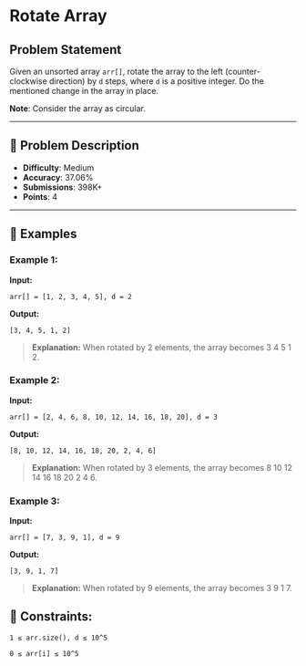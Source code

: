# Rotate Array

## Problem Statement

Given an unsorted array `arr[]`, rotate the array to the left (counter-clockwise direction) by `d` steps, where `d` is a positive integer. Do the mentioned change in the array in place.

**Note**: Consider the array as circular.

---

## 📝 Problem Description

- **Difficulty**: Medium
- **Accuracy**: 37.06%
- **Submissions**: 398K+
- **Points**: 4

---

## 🏅 Examples

### Example 1:
**Input:**
```plaintext
arr[] = [1, 2, 3, 4, 5], d = 2
```
**Output:**

```plaintext
[3, 4, 5, 1, 2]
```
> **Explanation:** When rotated by 2 elements, the array becomes 3 4 5 1 2.

### Example 2:
**Input:**

```plaintext
arr[] = [2, 4, 6, 8, 10, 12, 14, 16, 18, 20], d = 3
```
**Output:**

```plaintext
[8, 10, 12, 14, 16, 18, 20, 2, 4, 6]
```
> **Explanation:** When rotated by 3 elements, the array becomes 8 10 12 14 16 18 20 2 4 6.

### Example 3:
**Input:**

```plaintext
arr[] = [7, 3, 9, 1], d = 9
```
**Output:**

```plaintext
[3, 9, 1, 7]
```
> **Explanation:** When rotated by 9 elements, the array becomes 3 9 1 7.

## 📏 Constraints:
```
1 ≤ arr.size(), d ≤ 10^5
```
```
0 ≤ arr[i] ≤ 10^5
```
